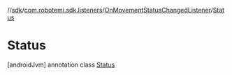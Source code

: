 //[sdk](../../../../index.md)/[com.robotemi.sdk.listeners](../../index.md)/[OnMovementStatusChangedListener](../index.md)/[Status](index.md)



# Status  
 [androidJvm] annotation class [Status](index.md)   

